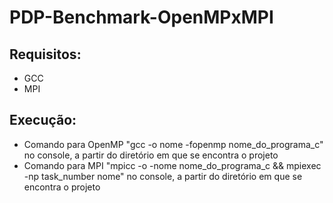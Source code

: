 # PDP-Benchmark-OpenMPxMPI

## Requisitos:
- GCC
- MPI

## Execução:
- Comando para OpenMP "gcc -o nome -fopenmp nome_do_programa_c" no console, a partir do diretório em que se encontra o projeto
- Comando para MPI "mpicc -o -nome nome_do_programa_c && mpiexec -np task_number nome" no console, a partir do diretório em que se encontra o projeto
